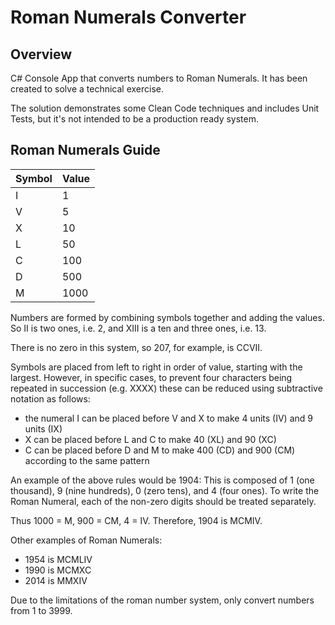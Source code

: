 # Roman Numerals Converter

## Overview
C# Console App that converts numbers to Roman Numerals. It has been created to solve a technical exercise.

The solution demonstrates some Clean Code techniques and includes Unit Tests, but it's not intended to be a production ready system.

## Roman Numerals Guide

| Symbol | Value |
| ------ | ----- |
| I      | 1     |
| V      | 5     |
| X      | 10    |
| L      | 50    |
| C      | 100   |
| D      | 500   |
| M      | 1000  |

Numbers are formed by combining symbols together and adding the values. So II is two ones, i.e. 2, and XIII is a ten and three ones, i.e. 13.

There is no zero in this system, so 207, for example, is CCVII.

Symbols are placed from left to right in order of value, starting with the largest. However, in specific cases, to prevent four characters being repeated in succession (e.g. XXXX) these can be reduced using subtractive notation as follows:

* the numeral I can be placed before V and X to make 4 units (IV) and 9 units (IX)
* X can be placed before L and C to make 40 (XL) and 90 (XC)
* C can be placed before D and M to make 400 (CD) and 900 (CM) according to the same pattern

An example of the above rules would be 1904:
This is composed of 1 (one thousand), 9 (nine hundreds), 0 (zero tens), and 4 (four ones). 
To write the Roman Numeral, each of the non-zero digits should be treated separately.

Thus 1000 = M, 900 = CM, 4 = IV. Therefore, 1904 is MCMIV.

Other examples of Roman Numerals:
* 1954 is MCMLIV
* 1990 is MCMXC
* 2014 is MMXIV

Due to the limitations of the roman number system, only convert numbers from 1 to 3999.